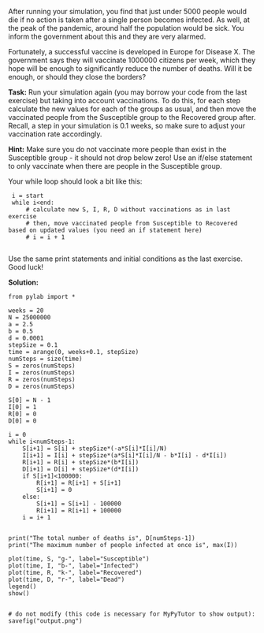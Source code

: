 

After running your simulation, you find that just under 5000 people would die if no action is taken after a single person becomes infected. As well, at the peak of the pandemic, around half the population would be sick. You inform the government about this and they are very alarmed.

Fortunately, a successful vaccine is developed in Europe for Disease X. The government says they will vaccinate 1000000 citizens per week, which they hope will be enough to significantly reduce the number of deaths. Will it be enough, or should they close the borders?

**Task:** Run your simulation again (you may borrow your code from the last exercise) but taking into account vaccinations. To do this, for each step calculate the new values for each of the groups as usual, and then move the vaccinated people from the Susceptible group to the Recovered group after. Recall, a step in your simulation is 0.1 weeks, so make sure to adjust your vaccination rate accordingly.

**Hint:** Make sure you do not vaccinate more people than exist in the Susceptible group - it should not drop below zero! Use an if/else statement to only vaccinate when there are people in the Susceptible group. 

Your while loop should look a bit like this:

````
 i = start
 while i<end:
     # calculate new S, I, R, D without vaccinations as in last exercise 
     # then, move vaccinated people from Susceptible to Recovered based on updated values (you need an if statement here)
     # i = i + 1
 
````

Use the same print statements and initial conditions as the last exercise. Good luck!

**Solution:**
````
from pylab import *

weeks = 20
N = 25000000
a = 2.5
b = 0.5
d = 0.0001
stepSize = 0.1
time = arange(0, weeks+0.1, stepSize)
numSteps = size(time)
S = zeros(numSteps)
I = zeros(numSteps)
R = zeros(numSteps)
D = zeros(numSteps)

S[0] = N - 1
I[0] = 1
R[0] = 0
D[0] = 0

i = 0
while i<numSteps-1:
    S[i+1] = S[i] + stepSize*(-a*S[i]*I[i]/N)
    I[i+1] = I[i] + stepSize*(a*S[i]*I[i]/N - b*I[i] - d*I[i])
    R[i+1] = R[i] + stepSize*(b*I[i])
    D[i+1] = D[i] + stepSize*(d*I[i])
    if S[i+1]<100000:
        R[i+1] = R[i+1] + S[i+1]
        S[i+1] = 0
    else:
        S[i+1] = S[i+1] - 100000
        R[i+1] = R[i+1] + 100000
    i = i+ 1
    
    
print("The total number of deaths is", D[numSteps-1])
print("The maximum number of people infected at once is", max(I))

plot(time, S, "g-", label="Susceptible")
plot(time, I, "b-", label="Infected")
plot(time, R, "k-", label="Recovered")
plot(time, D, "r-", label="Dead")
legend()
show()


# do not modify (this code is necessary for MyPyTutor to show output):
savefig("output.png")

````
